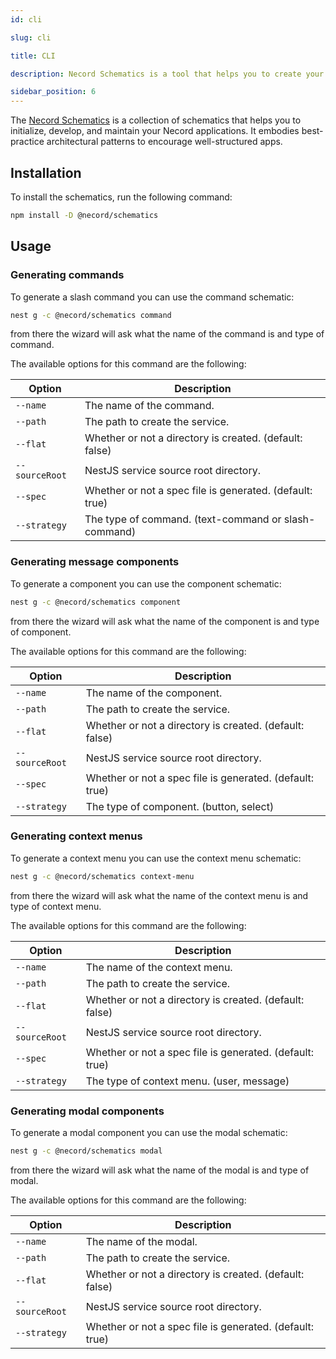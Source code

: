 ```yaml
---
id: cli

slug: cli

title: CLI

description: Necord Schematics is a tool that helps you to create your bot faster and easier.

sidebar_position: 6
---
```


The [Necord Schematics](https://www.npmjs.com/package/@necord/schematics) is a collection of schematics that helps you to initialize, develop,
and maintain your Necord applications. It embodies best-practice architectural patterns to encourage
well-structured apps.

## Installation

To install the schematics, run the following command:

```bash npm2yarn
npm install -D @necord/schematics
```

## Usage

### Generating commands

To generate a slash command you can use the command schematic:

```bash npm2yarn
nest g -c @necord/schematics command 
```

from there the wizard will ask what the name of the command is and type of command.

The available options for this command are the following:

| Option         | Description                                              |
|----------------|----------------------------------------------------------|
| `--name`       | The name of the command.                                 |
| `--path`       | The path to create the service.                          |
| `--flat`       | Whether or not a directory is created. (default: false)  |
| `--sourceRoot` | NestJS service source root directory.                    |
| `--spec`       | Whether or not a spec file is generated. (default: true) |
| `--strategy`       | The type of command. (text-command or slash-command)     |

### Generating message components

To generate a component you can use the component schematic:

```bash npm2yarn
nest g -c @necord/schematics component 
```

from there the wizard will ask what the name of the component is and type of component.

The available options for this command are the following:

| Option         | Description                                              |
|----------------|----------------------------------------------------------|
| `--name`       | The name of the component.                               |
| `--path`       | The path to create the service.                          |
| `--flat`       | Whether or not a directory is created. (default: false)  |
| `--sourceRoot` | NestJS service source root directory.                    |
| `--spec`       | Whether or not a spec file is generated. (default: true) |
| `--strategy`       | The type of component. (button, select)                  |

### Generating context menus

To generate a context menu you can use the context menu schematic:

```bash npm2yarn
nest g -c @necord/schematics context-menu 
```

from there the wizard will ask what the name of the context menu is and type of context menu.

The available options for this command are the following:

| Option         | Description                                              |
|----------------|----------------------------------------------------------|
| `--name`       | The name of the context menu.                            |
| `--path`       | The path to create the service.                          |
| `--flat`       | Whether or not a directory is created. (default: false)  |
| `--sourceRoot` | NestJS service source root directory.                    |
| `--spec`       | Whether or not a spec file is generated. (default: true) |
| `--strategy`       | The type of context menu. (user, message)                |

### Generating modal components

To generate a modal component you can use the modal schematic:

```bash npm2yarn
nest g -c @necord/schematics modal 
```
from there the wizard will ask what the name of the modal is and type of modal.

The available options for this command are the following:

| Option         | Description                                              |
|----------------|----------------------------------------------------------|
| `--name`       | The name of the modal.                                   |
| `--path`       | The path to create the service.                          |
| `--flat`       | Whether or not a directory is created. (default: false)  |
| `--sourceRoot` | NestJS service source root directory.                    |
| `--strategy`       | Whether or not a spec file is generated. (default: true) |

